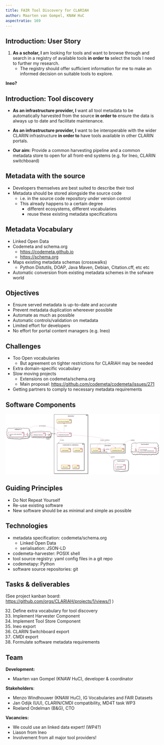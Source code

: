 ```yaml
---
title: FAIR Tool Discovery for CLARIAH
author: Maarten van Gompel, KNAW HuC
aspectratio: 169
---
```


## Introduction: User Story

1. **As a scholar, I** am looking for tools and want to browse through and search in a registry of available tools **in order to** select the tools I need to further my research.
    * The registry should offer sufficient information for me to make an informed decision on suitable tools to explore.

**Ineo?**

## Introduction: Tool discovery

* **As an infrastructure provider, I** want all tool metadata to be automatically harvested from the source **in order to** ensure the data is always up to date and facilitate maintenance.
* **As an infrastructure provider, I** want to be interoperable with the wider CLARIN infrastructure **in order to** have tools available in other CLARIN portals.

* **Our aim:** Provide a common harvesting pipeline and a common metadata store to open for all front-end systems (e.g. for Ineo, CLARIN switchboard)

## Metadata with the source

* Developers themselves are best suited to describe their tool
* Metadata should be stored alongside the source code
    * i.e. in the source code repository under version control
    * This already happens to a certain degree
        * different ecosystems, different vocabularies
        * reuse these existing metadata specifications

## Metadata Vocabulary

* Linked Open Data
* Codemeta and schema.org
    * https://codemeta.github.io
    * https://schema.org
* Maps existing metadata schemas (crosswalks)
    * Python Distutils, DOAP, Java Maven, Debian, Citation.cff, etc etc
* Automatic conversion from existing metadata schemes in the sofware world

## Objectives

* Ensure served metadata is up-to-date and accurate
* Prevent metadata duplication whereever possible
* Automate as much as possible
* Automatic controls/validation on metadata
* Limited effort for developers
* No effort for portal content managers (e.g. Ineo)

## Challenges

* Too Open vocabularies
    * But agreement on tighter restrictions for CLARIAH may be needed
* Extra domain-specific vocabulary
* Slow moving projects
    * Extensions on codemeta/schema.org
    * Main proposal: https://github.com/codemeta/codemeta/issues/271
* Getting partners to comply to necessary metadata requirements

## Software Components

![Tool Discovery Component Diagram](../shared-development-roadmap/epics/shared/tool-discovery-components.png)

## Guiding Principles

* Do Not Repeat Yourself
* Re-use existing software
* New software should be as minimal and simple as possible

## Technologies

* metadata specification: codemeta/schema.org
    * Linked Open Data
    * serialisation: JSON-LD
* codemeta-harvester: POSIX shell
* tool source registry: yaml config files in a git repo
* codemetapy: Python
* software source repositories: git

## Tasks & deliverables

(See project kanban board: https://github.com/orgs/CLARIAH/projects/1/views/1 )

32. Define extra vocabulary for tool discovery
33. Implement Harvester Component
34. Implement Tool Store Component
35. Ineo export
36. CLARIN Switchboard export
37. CMDI export
40. Formulate software metadata requirements

## Team

**Development:**

* Maarten van Gompel (KNAW HuC), developer & coordinator

**Stakeholders**:

* Menzo Windhouwer (KNAW HuC), IG Vocabularies and FAIR Datasets
* Jan Odijk (UU), CLARIN/CMDI compatibility, MD4T task WP3
* Roeland Ordelman (B&G), CTO

**Vacancies:**

* We could use an linked data expert! (WP4?)
* Liason from Ineo
* Involvement from all major tool providers!
